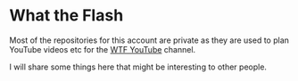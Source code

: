 # What the Flash

Most of the repositories for this account are private as they are used to plan YouTube videos etc for the [WTF YouTube](https://www.youtube.com/channel/UCV_kF5ti1v-Sues17qf_H-A) channel. 

I will share some things here that might be interesting to other people. 
